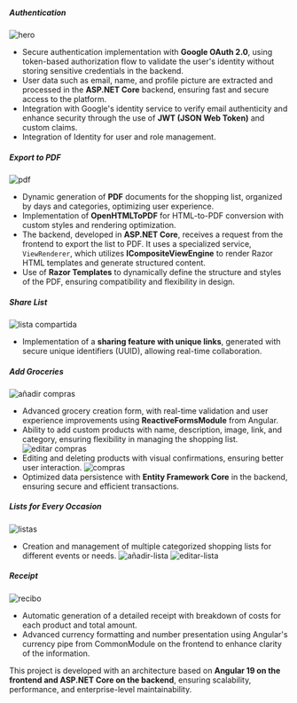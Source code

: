 ##### Authentication

![hero](https://jorgelorenzom.vercel.app/projects/grocery-planner/hero.jpg)

- Secure authentication implementation with **Google OAuth 2.0**, using token-based authorization flow to validate the user's identity without storing sensitive credentials in the backend.
- User data such as email, name, and profile picture are extracted and processed in the **ASP.NET Core** backend, ensuring fast and secure access to the platform.
- Integration with Google's identity service to verify email authenticity and enhance security through the use of **JWT (JSON Web Token)** and custom claims.
- Integration of Identity for user and role management.

##### Export to PDF

![pdf](https://jorgelorenzom.vercel.app/projects/grocery-planner/pdf.jpg)

- Dynamic generation of **PDF** documents for the shopping list, organized by days and categories, optimizing user experience.
- Implementation of **OpenHTMLToPDF** for HTML-to-PDF conversion with custom styles and rendering optimization.
- The backend, developed in **ASP.NET Core**, receives a request from the frontend to export the list to PDF. It uses a specialized service, `ViewRenderer`, which utilizes **ICompositeViewEngine** to render Razor HTML templates and generate structured content.
- Use of **Razor Templates** to dynamically define the structure and styles of the PDF, ensuring compatibility and flexibility in design.

##### Share List

![lista compartida](https://jorgelorenzom.vercel.app/projects/grocery-planner/index.jpg)

- Implementation of a **sharing feature with unique links**, generated with secure unique identifiers (UUID), allowing real-time collaboration.

##### Add Groceries

![añadir compras](https://jorgelorenzom.vercel.app/projects/grocery-planner/add-grocery.jpg)

- Advanced grocery creation form, with real-time validation and user experience improvements using **ReactiveFormsModule** from Angular.
- Ability to add custom products with name, description, image, link, and category, ensuring flexibility in managing the shopping list.
  ![editar compras](https://jorgelorenzom.vercel.app/projects/grocery-planner/edit-grocery.jpg)
- Editing and deleting products with visual confirmations, ensuring better user interaction.
  ![compras](https://jorgelorenzom.vercel.app/projects/grocery-planner/groceries.jpg)
- Optimized data persistence with **Entity Framework Core** in the backend, ensuring secure and efficient transactions.

##### Lists for Every Occasion

![listas](https://jorgelorenzom.vercel.app/projects/grocery-planner/grocery-lists.jpg)

- Creation and management of multiple categorized shopping lists for different events or needs.
  ![añadir-lista](https://jorgelorenzom.vercel.app/projects/grocery-planner/add-new-grocery-list.jpg)
  ![editar-lista](https://jorgelorenzom.vercel.app/projects/grocery-planner/edit-grocery-list.jpg)

##### Receipt

![recibo](https://jorgelorenzom.vercel.app/projects/grocery-planner/receipt.jpg)

- Automatic generation of a detailed receipt with breakdown of costs for each product and total amount.
- Advanced currency formatting and number presentation using Angular's currency pipe from CommonModule on the frontend to enhance clarity of the information.

This project is developed with an architecture based on **Angular 19 on the frontend and ASP.NET Core on the backend**, ensuring scalability, performance, and enterprise-level maintainability.
